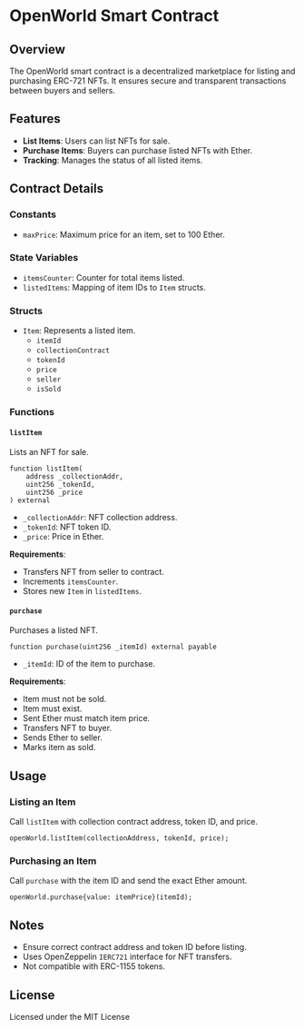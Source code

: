 # OpenWorld Smart Contract

## Overview

The OpenWorld smart contract is a decentralized marketplace for listing and purchasing ERC-721 NFTs. It ensures secure and transparent transactions between buyers and sellers.

## Features

- **List Items**: Users can list NFTs for sale.
- **Purchase Items**: Buyers can purchase listed NFTs with Ether.
- **Tracking**: Manages the status of all listed items.

## Contract Details

### Constants

- `maxPrice`: Maximum price for an item, set to 100 Ether.

### State Variables

- `itemsCounter`: Counter for total items listed.
- `listedItems`: Mapping of item IDs to `Item` structs.

### Structs

- `Item`: Represents a listed item.
  - `itemId`
  - `collectionContract`
  - `tokenId`
  - `price`
  - `seller`
  - `isSold`

### Functions

#### `listItem`

Lists an NFT for sale.

```solidity
function listItem(
    address _collectionAddr,
    uint256 _tokenId,
    uint256 _price
) external
```

- `_collectionAddr`: NFT collection address.
- `_tokenId`: NFT token ID.
- `_price`: Price in Ether.

**Requirements**:
- Transfers NFT from seller to contract.
- Increments `itemsCounter`.
- Stores new `Item` in `listedItems`.

#### `purchase`

Purchases a listed NFT.

```solidity
function purchase(uint256 _itemId) external payable
```

- `_itemId`: ID of the item to purchase.

**Requirements**:
- Item must not be sold.
- Item must exist.
- Sent Ether must match item price.
- Transfers NFT to buyer.
- Sends Ether to seller.
- Marks item as sold.

## Usage

### Listing an Item

Call `listItem` with collection contract address, token ID, and price.

```solidity
openWorld.listItem(collectionAddress, tokenId, price);
```

### Purchasing an Item

Call `purchase` with the item ID and send the exact Ether amount.

```solidity
openWorld.purchase{value: itemPrice}(itemId);
```

## Notes

- Ensure correct contract address and token ID before listing.
- Uses OpenZeppelin `IERC721` interface for NFT transfers.
- Not compatible with ERC-1155 tokens.

## License

Licensed under the MIT License
